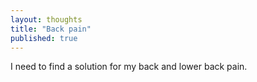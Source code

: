 ```yaml
---
layout: thoughts
title: "Back pain"
published: true
---
```

I need to find a solution for my back and lower back pain.